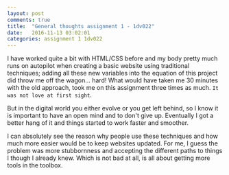 ```yaml
---
layout: post
comments: true
title:  "General thoughts assignment 1 - 1dv022"
date:   2016-11-13 03:02:01
categories: assignment 1 1dv022
---
```


I have worked quite a bit with HTML/CSS before and my body pretty much runs on autopilot when creating a basic
website using traditional techniques; adding all these new variables into the equation of this project
did throw me off the wagon... hard! What would have taken me 30 minutes with the old approach, took me on this assignment
three times as much. `It was not love at first sight`.

But in the digital world you either evolve or you get left behind, so I know it is important to have an open mind and to don't give up.
Eventually I got a better hang of it and things started to work faster and smoother.

I can absolutely see the reason why people use these techniques and how much more easier would be to keep websites updated.
For me, I guess the problem was more stubbornness and accepting the different paths to things I though I already knew.
Which is not bad at all, is all about getting more tools in the toolbox.
